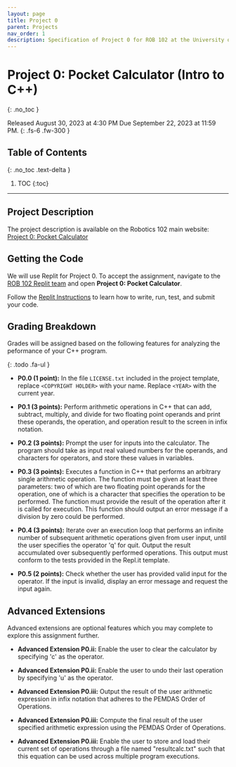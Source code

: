 ```yaml
---
layout: page
title: Project 0
parent: Projects
nav_order: 1
description: Specification of Project 0 for ROB 102 at the University of Michigan.
---
```


# Project 0: Pocket Calculator (Intro to C++)
{: .no_toc }

Released August 30, 2023 at 4:30 PM
Due September 22, 2023 at 11:59 PM.
{: .fs-6 .fw-300 }

## Table of Contents
{: .no_toc .text-delta }

1. TOC
{:toc}

---

## Project Description

The project description is available on the Robotics 102 main website: [Project 0: Pocket Calculator](https://robotics102.org/projects/a0.html)

## Getting the Code

We will use Replit for Project 0. To accept the assignment, navigate to the [ROB 102 Replit team](https://replit.com/team/rob102-um-f23) and open **Project 0: Pocket Calculator**.

Follow the [Replit Instructions](https://robotics102.org/tutorials/replit.html) to learn how to write, run, test, and submit your code.

## Grading Breakdown

Grades will be assigned based on the following features for analyzing the peformance of your C++ program.

{: .todo .fa-ul }
* <span class="fa-li"><i class="fa-solid fa-laptop-code"></i></span>
  **P0.0 (1 point):**
  In the file `LICENSE.txt` included in the project template, replace `<COPYRIGHT HOLDER>` with your name.
  Replace `<YEAR>` with the current year.

* <span class="fa-li"><i class="fa-solid fa-laptop-code"></i></span>
  **P0.1 (3 points):**
  Perform arithmetic operations in C++ that can add, subtract, multiply, and divide for two floating point operands and print these operands, the operation, and operation result to the screen in infix notation.

* <span class="fa-li"><i class="fa-solid fa-laptop-code"></i></span>
  **P0.2 (3 points):**
  Prompt the user for inputs into the calculator. The program should take as input real valued numbers for the operands, and characters for operators, and store these values in variables.

* <span class="fa-li"><i class="fa-solid fa-laptop-code"></i></span>
  **P0.3 (3 points):**
  Executes a function in C++ that performs an arbitrary single arithmetic operation. The function must be given at least three parameters: two of which are two floating point operands for the operation, one of which is a character that specifies the operation to be performed.  The function must provide the result of the operation after it is called for execution.  This function should output an error message if a division by zero could be performed.

* <span class="fa-li"><i class="fa-solid fa-laptop-code"></i></span>
  **P0.4 (3 points):**
  Iterate over an execution loop that performs an infinite number of subsequent arithmetic operations given from user input, until the user specifies the operator 'q' for quit.  Output the result accumulated over subsequently performed operations.  This output must conform to the tests provided in the Repl.it template.

* <span class="fa-li"><i class="fa-solid fa-laptop-code"></i></span>
  **P0.5 (2 points):**
  Check whether the user has provided valid input for the operator. If the input is invalid, display an error message and request the input again.


## Advanced Extensions

Advanced extensions are optional features which you may complete to explore this assignment further.

* <span class="fa-li"><i class="fa-solid fa-laptop-code"></i></span>
  **Advanced Extension P0.ii:**
  Enable the user to clear the calculator by specifying 'c' as the operator.

* <span class="fa-li"><i class="fa-solid fa-laptop-code"></i></span>
  **Advanced Extension P0.ii:**
  Enable the user to undo their last operation by specifying 'u' as the operator.

* <span class="fa-li"><i class="fa-solid fa-laptop-code"></i></span>
  **Advanced Extension P0.iii:**
  Output the result of the user arithmetic expression in infix notation that adheres to the PEMDAS Order of Operations.

* <span class="fa-li"><i class="fa-solid fa-laptop-code"></i></span>
  **Advanced Extension P0.iii:**
  Compute the final result of the user specified arithmetic expression using the PEMDAS Order of Operations.

* <span class="fa-li"><i class="fa-solid fa-laptop-code"></i></span>
  **Advanced Extension P0.iii:**
  Enable the user to store and load their current set of operations through a file named "resultcalc.txt" such that this equation can be used across multiple program executions.
